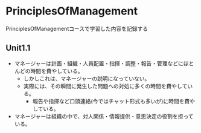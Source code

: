 # PrinciplesOfManagement

PrinciplesOfManagementコースで学習した内容を記録する

## Unit1.1

- マネージャーは計画・組織・人員配置・指揮・調整・報告・管理などにほとんどの時間を費やしている。
  - しかしこれは、マネージャーの説明になっていない。
  - 実際には、その瞬間に発生した問題への対処に多くの時間を費やしている。
    - 報告や指揮など口頭連絡(今ではチャット形式も多いが)に時間を費やしている。
- マネージャーは組織の中で、対人関係・情報提供・意思決定の役割を担っている。
